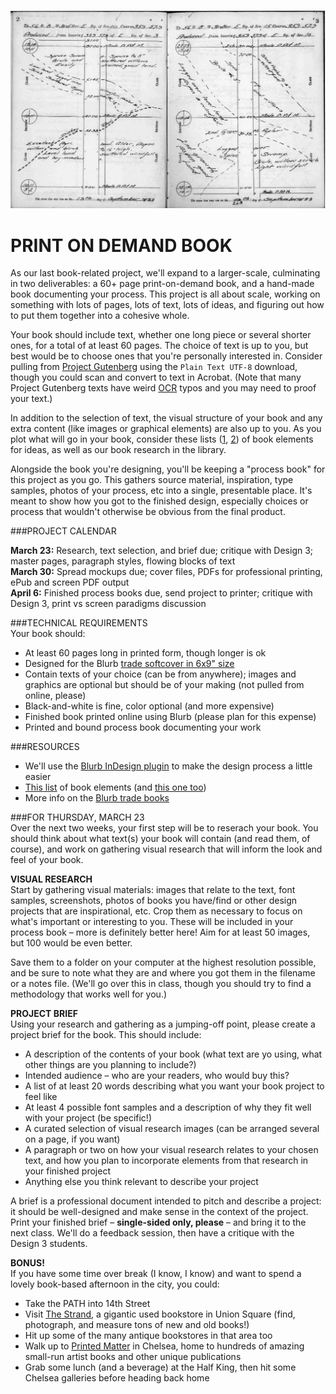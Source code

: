![](https://raw.githubusercontent.com/jeffThompson/Design2/master/Images/Week08/FieldBookSpread.jpg)

PRINT ON DEMAND BOOK
====

As our last book-related project, we'll expand to a larger-scale, culminating in two deliverables: a 60+ page print-on-demand book, and a hand-made book documenting your process. This project is all about scale, working on something with lots of pages, lots of text, lots of ideas, and figuring out how to put them together into a cohesive whole.

Your book should include text, whether one long piece or several shorter ones, for a total of at least 60 pages. The choice of text is up to you, but best would be to choose ones that you're personally interested in. Consider pulling from [Project Gutenberg](http://www.gutenberg.org) using the `Plain Text UTF-8` download, though you could scan and convert to text in Acrobat. (Note that many Project Gutenberg texts have weird [OCR](https://en.wikipedia.org/wiki/Optical_character_recognition) typos and you may need to proof your text.)

In addition to the selection of text, the visual structure of your book and any extra content (like images or graphical elements) are also up to you. As you plot what will go in your book, consider these lists ([1](https://en.wikipedia.org/wiki/Book_design), [2](http://www.barbaradoyen.com/book-publishing/anatomy-of-a-book-the-contents)) of book elements for ideas, as well as our book research in the library.

Alongside the book you're designing, you'll be keeping a "process book" for this project as you go. This gathers source material, inspiration, type samples, photos of your process, etc into a single, presentable place. It's meant to show how you got to the finished design, especially choices or process that wouldn't otherwise be obvious from the final product.

###PROJECT CALENDAR  

**March 23:** Research, text selection, and brief due; critique with Design 3; master pages, paragraph styles, flowing blocks of text  
**March 30:** Spread mockups due; cover files, PDFs for professional printing, ePub and screen PDF output  
**April 6:** Finished process books due, send project to printer; critique with Design 3, print vs screen paradigms discussion  

###TECHNICAL REQUIREMENTS  
Your book should:

* At least 60 pages long in printed form, though longer is ok  
* Designed for the Blurb [trade softcover in 6x9" size](http://www.blurb.com/trade-books)  
* Contain texts of your choice (can be from anywhere); images and graphics are optional but should be of your making (not pulled from online, please)  
* Black-and-white is fine, color optional (and more expensive)  
* Finished book printed online using Blurb (please plan for this expense)  
* Printed and bound process book documenting your work  

###RESOURCES  

* We'll use the [Blurb InDesign plugin](http://www.blurb.com/indesign-plugin) to make the design process a little easier  
* [This list](https://en.wikipedia.org/wiki/Book_design) of book elements (and [this one too](http://www.barbaradoyen.com/book-publishing/anatomy-of-a-book-the-contents))  
* More info on the [Blurb trade books](http://www.blurb.com/trade-books)  

###FOR THURSDAY, MARCH 23  
Over the next two weeks, your first step will be to reserach your book. You should think about what text(s) your book will contain (and read them, of course), and work on gathering visual research that will inform the look and feel of your book.

**VISUAL RESEARCH**  
Start by gathering visual materials: images that relate to the text, font samples, screenshots, photos of books you have/find or other design projects that are inspirational, etc. Crop them as necessary to focus on what's important or interesting to you. These will be included in your process book – more is definitely better here! Aim for at least 50 images, but 100 would be even better.

Save them to a folder on your computer at the highest resolution possible, and be sure to note what they are and where you got them in the filename or a notes file. (We'll go over this in class, though you should try to find a methodology that works well for you.)

**PROJECT BRIEF**  
Using your research and gathering as a jumping-off point, please create a project brief for the book. This should include:

* A description of the contents of your book (what text are yo using, what other things are you planning to include?)  
* Intended audience – who are your readers, who would buy this?  
* A list of at least 20 words describing what you want your book project to feel like  
* At least 4 possible font samples and a description of why they fit well with your project (be specific!)  
* A curated selection of visual research images (can be arranged several on a page, if you want)  
* A paragraph or two on how your visual research relates to your chosen text, and how you plan to incorporate elements from that research in your finished project  
* Anything else you think relevant to describe your project  

A brief is a professional document intended to pitch and describe a project: it should be well-designed and make sense in the context of the project. Print your finished brief – **single-sided only, please** – and bring it to the next class. We'll do a feedback session, then have a critique with the Design 3 students.

**BONUS!**  
If you have some time over break (I know, I know) and want to spend a lovely book-based afternoon in the city, you could:

* Take the PATH into 14th Street  
* Visit [The Strand](http://www.strandbooks.com), a gigantic used bookstore in Union Square (find, photograph, and measure tons of new and old books!)  
* Hit up some of the many antique bookstores in that area too  
* Walk up to [Printed Matter](https://www.printedmatter.org/) in Chelsea, home to hundreds of amazing small-run artist books and other unique publications  
* Grab some lunch (and a beverage) at the Half King, then hit some Chelsea galleries before heading back home  
